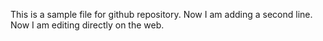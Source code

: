 This is a sample file for github repository. Now I am adding a second line. 
Now I am editing directly on the web.
